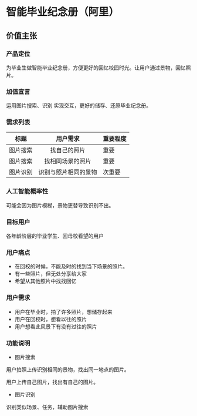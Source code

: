 # 智能毕业纪念册（阿里）

## 价值主张
### 产品定位
为毕业生做智能毕业纪念册，方便更好的回忆校园时光。让用户通过景物，回忆照片。

### 加值宣言
运用图片搜索、识别
实现交互，更好的储存、还原毕业纪念册。

### 需求列表
标题|用户需求|重要程度
---|:--:|---
图片搜索|找自己的照片|重要
图片搜索|找相同场景的照片|重要
图片识别|识别与照片相同的景物|次重要

### 人工智能概率性
可能会因为图片模糊，景物更替导致识别不出。

### 目标用户
各年龄阶层的毕业学生、回母校看望的用户

### 用户痛点
- 在回校的时候，不能及时的找到当下场景的照片。
- 有一些照片，但无处分享给大家
- 希望从其他照片中找找回忆
 
### 用户需求
- 用户在毕业时，拍了许多照片，想储存起来
- 用户在回校时，想看以往的照片
- 用户想看此风景下有没有过往的照片

### 功能说明
- 图片搜索

用户拍照上传识别相同的景物，找出同一地点的图片。

用户上传自己图片，找出有自己的图片。


- 图片识别

识别类似场景、任务，辅助图片搜索
